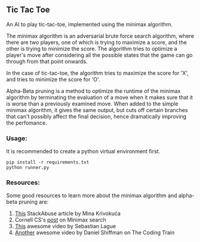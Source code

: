 ## Tic Tac Toe

An AI to play tic-tac-toe, implemented using the minimax algorithm.  

The minimax algorithm is an adversarial brute force search algorithm, where there are two players, one of which is trying to maximize a score, and the other is trying to minimize the score. The algorithm tries to optimize a player's move after considering all the possible states that the game can go through from that point onwards.  

In the case of tic-tac-toe, the algorithm tries to maximize the score for 'X', and tries to minimize the score for 'O'. 

Alpha-Beta pruning is a method to optimize the runtime of the minimax algorithm by terminating the evaluation of a move when it makes sure that it is worse than a previously examined move.   When added to the simple minimax algorithm, it gives the same output, but cuts off certain branches that can't possibly affect the final decision, hence dramatically improving the perfomance. 


### Usage:

It is recommended to create a python virtual environment first.

```
pip install -r requirements.txt
python runner.py
```

### Resources:

Some good resources to learn more about the minimax algorithm and alpha-beta pruning are:

1. [This](https://stackabuse.com/minimax-and-alpha-beta-pruning-in-python) StackAbuse article by Mina Krivokuća
2. Cornell CS's [post](https://www.cs.cornell.edu/courses/cs312/2002sp/lectures/rec21.htm) on Minimax search
3. [This](https://www.youtube.com/watch?v=l-hh51ncgDI) awesome video by Sebastian Lague
4. [Another](https://www.youtube.com/watch?v=trKjYdBASyQ) awesome video by Daniel Shiffman on The Coding Train